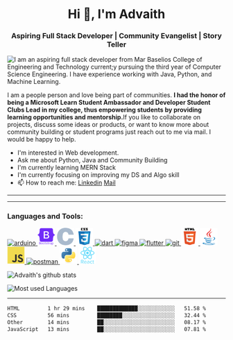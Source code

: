 <h1 align="center">Hi 👋, I'm Advaith</h1>
<h3 align="center">Aspiring Full Stack Developer | Community Evangelist | Story Teller</h3>

<img src="https://media.giphy.com/media/26tn33aiTi1jkl6H6/giphy.gif" align="left">


<p>I am an aspiring full stack developer from Mar Baselios College of Engineering and Technology current;y pursuing the third year of Computer Science Engineering. I have experience working with Java, Python, and Machine Learning.</p>


<p>I am a people person and love being part of communities. <strong>I had the honor of being a Microsoft Learn Student Ambassador and Developer Student Clubs Lead in my college, thus empowering students by providing learning opportunities and mentorship.</strong>If you like to collaborate on projects, discuss some ideas or products, or want to know more about community building or student programs just reach out to me via mail.  I would be happy to help.</p>




- I'm interested in Web development.
- Ask me about Python, Java and Community Building
- I'm currently learning MERN Stack
- I'm currently focusing on improving my DS and Algo skill
- 📫 How to reach me:  [Linkedin](https://www.linkedin.com/in/advaithu/)  [Mail](mailto:advaithunni2000@gmail.com)

<!--[![](https://img.shields.io/badge/Personal-Blog-Blue?style=for-the-badge&logo=HTML)](https://advaithunnikrishnan.me/)
[![](https://img.shields.io/badge/.-LinkedIn-Blue?style=for-the-badge&logo=linkedin)](https://www.linkedin.com/in/advaithu/)
[![](https://img.shields.io/badge/_advaith_unnikrishnan_-Instagram-Blue?style=for-the-badge&logo=instagram)](https://www.instagram.com/_advaith_unnikrishnan_/)
[![Twitter Follow](https://img.shields.io/twitter/follow/advaith_unni?color=blue&logo=twitter&style=for-the-badge)](https://twitter.com/advaith_unni).-->
  
----
<!---
<h3 align="left">Connect with me:</h3>
<p align="left">
<a href="https://twitter.com/advaith_unni" target="blank"><img align="center" src="https://www.flaticon.com/svg/vstatic/svg/145/145812.svg?token=exp=1616310680~hmac=4700a9b76f6764e8bc7a770128d11cda" height="30" width="40" /></a>
<a href="https://linkedin.com/in/advaithu" target="blank"><img align="center" src="https://www.flaticon.com/svg/vstatic/svg/145/145807.svg?token=exp=1616310811~hmac=30663771acf015f440ef4fdaa9cecfdb" alt="advaithu" height="30" width="40" /></a>
</p>
--->
----

<h3 align="left">Languages and Tools:</h3>
<p align="left"> <a href="https://www.arduino.cc/" target="_blank"> <img src="https://cdn.worldvectorlogo.com/logos/arduino-1.svg" alt="arduino" width="40" height="40"/> </a> <a href="https://getbootstrap.com" target="_blank"> <img src="https://raw.githubusercontent.com/devicons/devicon/master/icons/bootstrap/bootstrap-plain-wordmark.svg" alt="bootstrap" width="40" height="40"/> </a> <a href="https://www.cprogramming.com/" target="_blank"> <img src="https://raw.githubusercontent.com/devicons/devicon/master/icons/c/c-original.svg" alt="c" width="40" height="40"/> </a> <a href="https://www.w3schools.com/css/" target="_blank"> <img src="https://raw.githubusercontent.com/devicons/devicon/master/icons/css3/css3-original-wordmark.svg" alt="css3" width="40" height="40"/> </a> <a href="https://dart.dev" target="_blank"> <img src="https://www.vectorlogo.zone/logos/dartlang/dartlang-icon.svg" alt="dart" width="40" height="40"/> </a> <a href="https://www.figma.com/" target="_blank"> <img src="https://www.vectorlogo.zone/logos/figma/figma-icon.svg" alt="figma" width="40" height="40"/> </a> <a href="https://flutter.dev" target="_blank"> <img src="https://www.vectorlogo.zone/logos/flutterio/flutterio-icon.svg" alt="flutter" width="40" height="40"/> </a> <a href="https://git-scm.com/" target="_blank"> <img src="https://www.vectorlogo.zone/logos/git-scm/git-scm-icon.svg" alt="git" width="40" height="40"/> </a> <a href="https://www.w3.org/html/" target="_blank"> <img src="https://raw.githubusercontent.com/devicons/devicon/master/icons/html5/html5-original-wordmark.svg" alt="html5" width="40" height="40"/> </a> <a href="https://www.java.com" target="_blank"> <img src="https://raw.githubusercontent.com/devicons/devicon/master/icons/java/java-original.svg" alt="java" width="40" height="40"/> </a> <a href="https://developer.mozilla.org/en-US/docs/Web/JavaScript" target="_blank"> <img src="https://raw.githubusercontent.com/devicons/devicon/master/icons/javascript/javascript-original.svg" alt="javascript" width="40" height="40"/> </a> <a href="https://postman.com" target="_blank"> <img src="https://www.vectorlogo.zone/logos/getpostman/getpostman-icon.svg" alt="postman" width="40" height="40"/> </a> <a href="https://www.python.org" target="_blank"> <img src="https://raw.githubusercontent.com/devicons/devicon/master/icons/python/python-original.svg" alt="python" width="40" height="40"/> </a> <a href="https://reactjs.org/" target="_blank"> <img src="https://raw.githubusercontent.com/devicons/devicon/master/icons/react/react-original-wordmark.svg" alt="react" width="40" height="40"/> </a> </p>

![Advaith's github stats](https://github-readme-stats.vercel.app/api?username=advaith-unnikrishnan&show_icons=true&hide=["issues"])

![Most used Languages](https://github-readme-stats.vercel.app/api/top-langs/?username=advaith-unnikrishnan&&show_icons=true)

<!--<a href="https://github.com/ryo-ma/github-profile-trophy"><img width=800 src="https://github-profile-trophy.vercel.app/?username=advaith-unnikrishnan&column=7" alt="advaith-unnikrishnan" /></a> </p>-->

----
<!--<p align="center">
  <a href="https://www.linkedin.com/in/advaithu/"><img src="https://cdn.jsdelivr.net/npm/simple-icons@v3/icons/linkedin.svg" width="30px" alt="LinkedIn"></a> &nbsp; &nbsp;
  <a href="https://www.instagram.com/_advaith_unnikrishnan_/"><img src="https://cdn.jsdelivr.net/npm/simple-icons@v3/icons/instagram.svg" width="30px" alt="Instagram"></a> &nbsp; &nbsp;
  <a href="https://twitter.com/advaith_unni"><img src="https://cdn.jsdelivr.net/npm/simple-icons@v3/icons/twitter.svg" width="30px" alt="Twitter"></a> &nbsp; &nbsp;
  <a href="mailto:advaithunni2000@gmail.com"><img src="https://cdn.jsdelivr.net/npm/simple-icons@v3/icons/gmail.svg" width="30px" alt="Gmail"></a> &nbsp; &nbsp;
  <a href="https://medium.com/@advaithunni2000"><img src="https://cdn.jsdelivr.net/npm/simple-icons@v3/icons/medium.svg" width="30px" alt="Gmail"></a> &nbsp; &nbsp;
  </p>-->

<!--[![Repos Badge](https://badges.pufler.dev/repos/advaith-unnikrishnan)](https://advaith-unnikrishnan.github.io)>
----

<!--START_SECTION:waka-->
```text
HTML         1 hr 29 mins    █████████████░░░░░░░░░░░░   51.58 % 
CSS          56 mins         ████████░░░░░░░░░░░░░░░░░   32.44 % 
Other        14 mins         ██░░░░░░░░░░░░░░░░░░░░░░░   08.17 % 
JavaScript   13 mins         ██░░░░░░░░░░░░░░░░░░░░░░░   07.81 % 
```
<!--END_SECTION:waka-->
